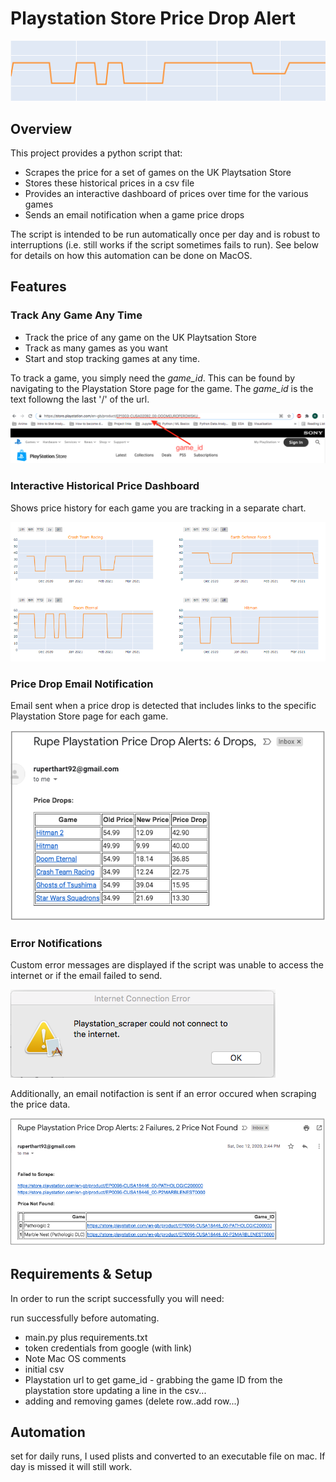 # Playstation Store Price Drop Alert
![price drop graphic](https://github.com/rhart-rup/Playstation-Store-Price-Drop-Alert/blob/main/Graphics/Graph3.png?raw=true)

## Overview

This project provides a python script that: 
* Scrapes the price for a set of games on the UK Playtsation Store
* Stores these historical prices in a csv file
* Provides an interactive dashboard of prices over time for the various games  
* Sends an email notification when a game price drops

The script is intended to be run automatically once per day and is robust to interruptions (i.e. still works if the script sometimes fails to run). See below for details on how this automation can be done on MacOS. 

## Features

### Track Any Game Any Time

* Track the price of any game on the UK Playtsation Store 
* Track as many games as you want
* Start and stop tracking games at any time. 

To track a game, you simply need the *game_id*. This can be found by navigating to the Playstation Store page for the game. The *game_id* is the text followng the last '/' of the url. 

![](https://github.com/rhart-rup/Playstation-Store-Price-Drop-Alert/blob/main/Graphics/game_ID%20example.png)

### Interactive Historical Price Dashboard

Shows price history for each game you are tracking in a separate chart. 

![](https://github.com/rhart-rup/Playstation-Store-Price-Drop-Alert/blob/main/Graphics/Example%20Dashboard.png)

### Price Drop Email Notification

Email sent when a price drop is detected that includes links to the specific Playstation Store page for each game. 

![](https://github.com/rhart-rup/Playstation-Store-Price-Drop-Alert/blob/main/Graphics/Example%20email%20notification.png)  

### Error Notifications

Custom error messages are displayed if the script was unable to access the internet or if the email failed to send. 

![](https://github.com/rhart-rup/Playstation-Store-Price-Drop-Alert/blob/main/Graphics/Example%20Error%20Message.png)

Additionally, an email notifaction is sent if an error occured when scraping the price data.    

![](https://github.com/rhart-rup/Playstation-Store-Price-Drop-Alert/blob/main/Graphics/Failure%20Notification%20Email.png)

## Requirements & Setup

In order to run the script successfully you will need: 

run successfully before automating. 

- main.py plus requirements.txt
- token credentials from google (with link)
- Note Mac OS comments
- initial csv
- Playstation url to get game_id - grabbing the game ID from the playstation store updating a line in the csv...
- adding and removing games (delete row..add row...)

 
## Automation

set for daily runs, I used plists and converted to an executable file on mac. If day is missed it will still work. 
